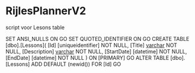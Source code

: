 # RijlesPlannerV2
 
script voor Lesons table

SET ANSI_NULLS ON
GO
SET QUOTED_IDENTIFIER ON
GO
CREATE TABLE [dbo].[Lessons](
	[Id] [uniqueidentifier] NOT NULL,
	[Title] [varchar](100) NOT NULL,
	[Description] [varchar](500) NOT NULL,
	[StartDate] [datetime] NOT NULL,
	[EndDate] [datetime] NOT NULL
) ON [PRIMARY]
GO
ALTER TABLE [dbo].[Lessons] ADD  DEFAULT (newid()) FOR [Id]
GO

